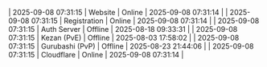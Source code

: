 | 2025-09-08 07:31:15 | Website | Online | 2025-09-08 07:31:14 |
| 2025-09-08 07:31:15 | Registration | Online | 2025-09-08 07:31:14 |
| 2025-09-08 07:31:15 | Auth Server | Offline | 2025-08-18 09:33:31 |
| 2025-09-08 07:31:15 | Kezan (PvE) | Offline | 2025-08-03 17:58:02 |
| 2025-09-08 07:31:15 | Gurubashi (PvP) | Offline | 2025-08-23 21:44:06 |
| 2025-09-08 07:31:15 | Cloudflare | Online | 2025-09-08 07:31:14 |
